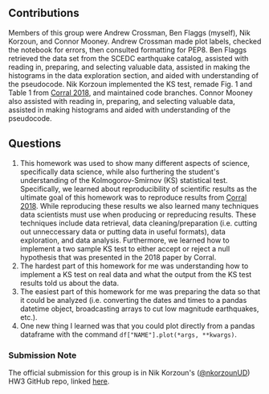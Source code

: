 ## Contributions
Members of this group were Andrew Crossman, Ben Flaggs (myself), Nik Korzoun, and Connor Mooney. Andrew Crossman made plot labels, checked the notebook for errors, then consulted formatting for PEP8. Ben Flaggs retrieved the data set from the SCEDC earthquake catalog, assisted with reading in, preparing, and selecting valuable data, assisted in making the histograms in the data exploration section, and aided with understanding of the pseudocode. Nik Korzoun implemented the KS test, remade Fig. 1 and Table 1 from [Corral 2018](https://arxiv.org/pdf/0910.0055.pdf), and maintained code branches. Connor Mooney also assisted with reading in, preparing, and selecting valuable data, assisted in making histograms and aided with understanding of the pseudocode.

## Questions
1. This homework was used to show many different aspects of science, specifically data science, while also furthering the student's understanding of the Kolmogorov-Smirnov (KS) statistical test. Specifically, we learned about reproducibility of scientific results as the ultimate goal of this homework was to reproduce results from [Corral 2018](https://arxiv.org/pdf/0910.0055.pdf). While reproducing these results we also learned many techniques data scientists must use when producing or repreducing results. These techniques include data retrieval, data cleaning/preparation (i.e. cutting out unneccessary data or putting data in useful formats), data exploration, and data analysis. Furthermore, we learned how to implement a two sample KS test to either accept or reject a null hypothesis that was presented in the 2018 paper by Corral.
2. The hardest part of this homework for me was understanding how to implement a KS test on real data and what the output from the KS test results told us about the data.
3. The easiest part of this homework for me was preparing the data so that it could be analyzed (i.e. converting the dates and times to a pandas datetime object, broadcasting arrays to cut low magnitude earthquakes, etc.).
4. One new thing I learned was that you could plot directly from a pandas dataframe with the command ```df["NAME"].plot(*args, **kwargs)```.

### Submission Note
The official submission for this group is in Nik Korzoun's ([@nkorzounUD](https://github.com/nkorzounUD)) HW3 GitHub repo, linked [here](https://github.com/nkorzounUD/DSPS_NKorzoun/tree/main/HW3).
